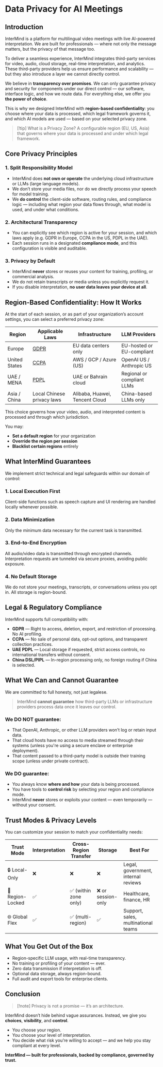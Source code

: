 # Data Privacy for AI Meetings

## Introduction

InterMind is a platform for multilingual video meetings with live AI-powered interpretation. We are built for professionals — where not only the message matters, but the privacy of that message too.

To deliver a seamless experience, InterMind integrates third-party services for video, audio, cloud storage, real-time interpretation, and analytics. These third-party providers help us ensure performance and scalability — but they also introduce a layer we cannot directly control.

We believe in **transparency over promises**. We can only guarantee privacy and security for components under our direct control — our software, interface logic, and how we route data. For everything else, we offer you **the power of choice**.

This is why we designed InterMind with **region-based confidentiality**: you choose where your data is processed, which legal framework governs it, and which AI models are used — based on your selected privacy zone.

> [!tip] What is a Privacy Zone?
> A configurable region (EU, US, Asia) that governs where your data is processed and under which legal framework.

## Core Privacy Principles

### 1. **Split Responsibility Model**

- InterMind does **not own or operate** the underlying cloud infrastructure or LLMs (large language models).
- We don’t store your media files, nor do we directly process your speech for model training.
- We **do control** the client-side software, routing rules, and compliance logic — including what region your data flows through, what model is used, and under what conditions.

### 2. **Architectural Transparency**

- You can explicitly see which region is active for your session, and which laws apply (e.g. GDPR in Europe, CCPA in the US, PDPL in the UAE).
- Each session runs in a designated **compliance mode**, and this configuration is visible and auditable.

### 3. **Privacy by Default**

- InterMind **never** stores or reuses your content for training, profiling, or commercial analysis.
- We do not retain transcripts or media unless you explicitly request it.
- If you disable interpretation, **no user data leaves your device at all**.

## Region-Based Confidentiality: How It Works

At the start of each session, or as part of your organization’s account settings, you can select a preferred privacy zone:

| Region        | Applicable Laws                                                                               | Infrastructure                 | LLM Providers              |
| ------------- | --------------------------------------------------------------------------------------------- | ------------------------------ | -------------------------- |
| Europe        | [GDPR](https://gdpr.eu)                                                                       | EU data centers only           | EU-hosted or EU-compliant  |
| United States | [CCPA](https://oag.ca.gov/privacy/ccpa)                                                       | AWS / GCP / Azure (US)         | OpenAI US / Anthropic US   |
| UAE / MENA    | [PDPL](https://www.signzy.com/data-privacy-laws-in-the-uae-2025-everything-you-need-to-know/) | UAE or Bahrain cloud           | Regional or compliant LLMs |
| Asia / China  | Local Chinese privacy laws                                                                    | Alibaba, Huawei, Tencent Cloud | China-based LLMs only      |

This choice governs how your video, audio, and interpreted content is processed and through which jurisdiction.

You may:

- **Set a default region** for your organization
- **Override the region per session**
- **Blacklist certain regions** entirely

## What InterMind Guarantees

We implement strict technical and legal safeguards within our domain of control:

### 1. **Local Execution First**

Client-side functions such as speech capture and UI rendering are handled locally whenever possible.

### 2. **Data Minimization**

Only the minimum data necessary for the current task is transmitted.

### 3. **End-to-End Encryption**

All audio/video data is transmitted through encrypted channels. Interpretation requests are tunneled via secure proxies, avoiding public exposure.

### 4. **No Default Storage**

We do not store your meetings, transcripts, or conversations unless you opt in. All storage is region-bound.

## Legal & Regulatory Compliance

InterMind supports full compatibility with:

- **GDPR** — Right to access, deletion, export, and restriction of processing. No AI profiling.
- **CCPA** — No sale of personal data, opt-out options, and transparent collection practices.
- **UAE PDPL** — Local storage if requested, strict access controls, no international transfers without consent.
- **China DSL/PIPL** — In-region processing only, no foreign routing if China is selected.

## What We Can and Cannot Guarantee

We are committed to full honesty, not just legalese.

> InterMind **cannot guarantee** how third-party LLMs or infrastructure providers process data once it leaves our control.

### We DO NOT guarantee:

- That OpenAI, Anthropic, or other LLM providers won’t log or retain input data.
- That cloud hosts have no access to media streamed through their systems (unless you're using a secure enclave or enterprise deployment).
- That content passed to a third-party model is outside their training scope (unless under private contract).

### We DO guarantee:

- You always know **where and how** your data is being processed.
- You have tools to **control risk** by selecting your region and compliance mode.
- InterMind **never** stores or exploits your content — even temporarily — without your consent.

## Trust Modes & Privacy Levels

You can customize your session to match your confidentiality needs:

| Trust Mode       | Interpretation | Cross-Region Transfer | Storage            | Best For                            |
| ---------------- | -------------- | --------------------- | ------------------ | ----------------------------------- |
| 🔒 Local-Only    | ❌             | ❌                    | ❌                 | Legal, government, internal reviews |
| 🔐 Region-Locked | ✅             | ✅ (within zone only) | ❌ or session-only | Healthcare, finance, HR             |
| 🌐 Global Flex   | ✅             | ✅ (multi-region)     | ✅                 | Support, sales, multinational teams |

## What You Get Out of the Box

- Region-specific LLM usage, with real-time transparency.
- No training or profiling of your content — ever.
- Zero data transmission if interpretation is off.
- Optional data storage, always region-bound.
- Full audit and export tools for enterprise clients.

## Conclusion

> [!note] Privacy is not a promise — it’s an architecture.

InterMind doesn’t hide behind vague assurances. Instead, we give you **choices**, **visibility**, and **control**.

- You choose your region.
- You choose your level of interpretation.
- You decide what risk you’re willing to accept — and we help you stay compliant at every level.

**InterMind — built for professionals, backed by compliance, governed by trust.**
